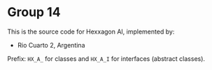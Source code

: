 Group 14
========

This is the source code for Hexxagon AI, implemented by:

* Rio Cuarto 2, Argentina

Prefix: `HX_A_` for classes and `HX_A_I` for interfaces (abstract
classes).
